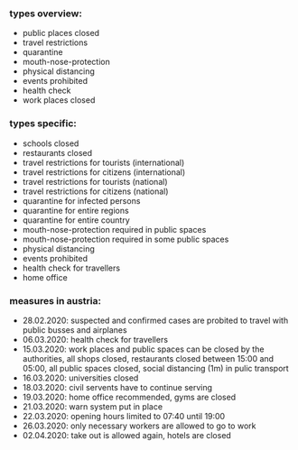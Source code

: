 ### types overview:
* public places closed
* travel restrictions
* quarantine
* mouth-nose-protection
* physical distancing
* events prohibited
* health check
* work places closed

### types specific:
* schools closed
* restaurants closed
* travel restrictions for tourists (international)
* travel restrictions for citizens (international)
* travel restrictions for tourists (national)
* travel restrictions for citizens (national)
* quarantine for infected persons
* quarantine for entire regions
* quarantine for entire country
* mouth-nose-protection required in public spaces
* mouth-nose-protection required in some public spaces
* physical distancing
* events prohibited
* health check for travellers
* home office

### measures in austria:
* 28.02.2020: suspected and confirmed cases are probited to travel with public busses and airplanes
* 06.03.2020: health check for travellers
* 15.03.2020: work places and public spaces can be closed by the authorities, all shops closed, restaurants closed between 15:00 and 05:00, all public spaces closed, social distancing (1m) in pulic transport
* 16.03.2020: universities closed
* 18.03.2020: civil servents have to continue serving
* 19.03.2020: home office recommended, gyms are closed
* 21.03.2020: warn system put in place
* 22.03.2020: opening hours limited to 07:40 until 19:00
* 26.03.2020: only necessary workers are allowed to go to work
* 02.04.2020: take out is allowed again, hotels are closed
